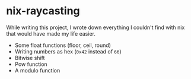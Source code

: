 # nix-raycasting

While writing this project, I wrote down everything I couldn't find with nix
that would have made my life easier.

* Some float functions (floor, ceil, round)
* Writing numbers as hex (`0x42` instead of `66`)
* Bitwise shift
* Pow function
* A modulo function
